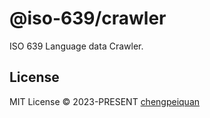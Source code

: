 # @iso-639/crawler

ISO 639 Language data Crawler.

## License

MIT License © 2023-PRESENT [chengpeiquan](https://github.com/chengpeiquan)
